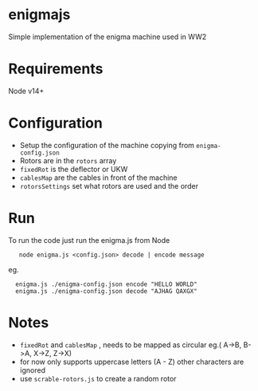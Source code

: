 # enigmajs
Simple implementation of the enigma machine used in WW2

# Requirements
Node v14+

# Configuration
- Setup the configuration of the machine copying from `enigma-config.json`
- Rotors are in the `rotors` array
- `fixedRot` is the deflector or UKW
- `cablesMap` are the cables in front of the machine
- `rotorsSettings` set what rotors are used and the order

# Run
To run the code just run the enigma.js from Node
 ```
    node enigma.js <config.json> decode | encode message
  ```
  eg.
  ```
    enigma.js ./enigma-config.json encode "HELLO WORLD"
    enigma.js ./enigma-config.json decode "AJHAG QAXGX"
  ```

# Notes
- `fixedRot` and `cablesMap` , needs to be mapped as circular eg.( A->B, B->A, X->Z, Z->X)
- for now only supports uppercase letters (A - Z) other characters are ignored
- use `scrable-rotors.js` to create a random rotor

